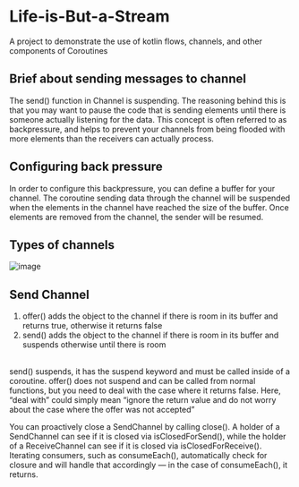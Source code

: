 # Life-is-But-a-Stream
A project to demonstrate the use of kotlin flows, channels, and other components of Coroutines

## Brief about sending messages to channel 
The send() function in Channel is suspending. The reasoning behind this is that you may want to pause the code that is sending elements 
until there is someone actually listening for the data. 
This concept is often referred to as backpressure, and helps to prevent your
channels from being flooded with more elements than the receivers can actually process.


## Configuring back pressure
In order to configure this backpressure, you can define a buffer for your channel. The
coroutine sending data through the channel will be suspended when the elements in the
channel have reached the size of the buffer. Once elements are removed from the channel,
the sender will be resumed.

## Types of channels
![image](https://user-images.githubusercontent.com/58071934/216783715-d11da268-f244-4561-89c4-674a25cba6e7.png)


## Send Channel
1. offer() adds the object to the channel if there is room in its buffer and returns true, otherwise it returns false
2. send() adds the object to the channel if there is room in its buffer and suspends otherwise until there is room

<br/>
send() suspends, it has the suspend keyword and must be called inside of a
coroutine. offer() does not suspend and can be called from normal functions, but
you need to deal with the case where it returns false. Here, “deal with” could simply
mean “ignore the return value and do not worry about the case where the offer was
not accepted”

You can proactively close a SendChannel by calling close(). A holder of a
SendChannel can see if it is closed via isClosedForSend(), while the holder of a
ReceiveChannel can see if it is closed via isClosedForReceive(). Iterating
consumers, such as consumeEach(), automatically check for closure and will handle
that accordingly — in the case of consumeEach(), it returns.
